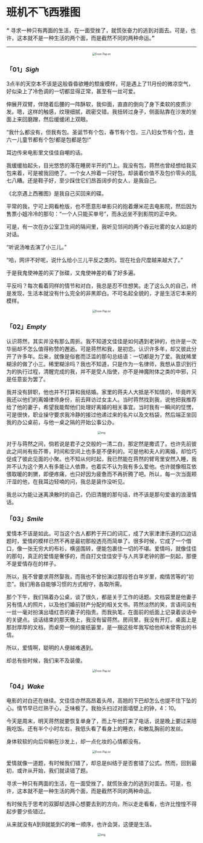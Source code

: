 # 班机不飞西雅图

**“** 寻求一种只有两面的生活，在一面受挫了，就慌张奋力的逃到对面去。可是，也许，这本就不是一种生活的两个面，而是截然不同的两种命运。**”**



------



<center><img src="_images/640.jpeg" alt="From Pap.er" style="zoom:50%;" /></center>



### **「01」*Sigh***



3点半的天空本不该是这般昏昏欲睡的颓废模样，可是遇上了11月份的微凉空气，好似染上了冷色调的一切都显得正常，甚至有一丝可爱。

伸展开双臂，伴随着后腰的一阵酥软，我仰面，直直的倒向了身下柔软的皮质沙发。嗯，这样的触感，纹理细腻，疏密交错。我扭转过身子，侧面贴靠在沙发的坐面上来回磨蹭，然后缓缓闭上双眼。

“我什么都没有，但我有包。圣诞节有个包，春节有个包，三八妇女节有个包，连六一儿童节都有个包!都是包都是包!”

耳边传来电影里文佳佳自嘲的话。

我缓缓抬起头，目光悠悠的落在睡房半开的门上。我没有包，蒋然也曾经想给我买包来着，可是被我回绝了。一个女人拎着一只好包，却装着价值不及包价零头的乱七八糟。还是鞋子好，至少踩住它们昂首阔步的女人，是我自己。

《北京遇上西雅图》是我自己买回来的碟。

平常的我，宁可上网看枪版，也不愿意形单影只的抱着爆米花去电影院，然后因为售票小姐冷冷的那句：“一个人只能买单号”，而永远坐不到影院的正中央。

可是，有一次在办公室卫生间的隔间里，我听见邻间的两个吞云吐雾的女人如是的对话。

“听说汤唯去演了小三儿。”

“哈，网评不好呢，说什么给小三儿平反之类的。现在社会尺度越来越大了。”

于是我鬼使神差的买了张碟，又鬼使神差的看了好多遍。

平反吗？每次看着同样的情节和对白，我总是忍不住想笑。走了这么久的自己，终是发现，生活本就没有什么完全的非黑即白。不可名起全貌的，才是生活它本来的模样。



<center><img src="_images/640-20200206130529827.jpeg" alt="From Pap.er" style="zoom:50%;" /></center>

### **「02」*Empty***



认识蒋然，其实并没有那么周折。我不知道文佳佳是如何遇到老钟的，也许是一次华丽却不怎么值得称赞的邂逅。可是蒋然和我，是初恋。认识许多年，却又彼此分开了许多年。后来，就像是俗套而泛滥的那句总结语：一切都是为了爱。我就稀里糊涂的做了小三。稀里糊涂吗？我也不知道，只是作为一名律师，我想从意识到行为的执行过程，清醒完成的我，并不是受人指使，亦不是神魔附体之类的中邪，只是任意妄为罢了。

我并没有辞职，他也并不打算和我结婚。家里的蒋夫人大抵是不知情的，毕竟昨天我还以他们的离婚律师身份，前去拜访过女主人。当时蒋然找到我，说他把我推荐给了他的妻子，希望我能帮他们处理好离婚的相关事宜。当时我有一瞬间的怔愣，可是很快，职业操守要求我冷静的接过他递过来的名片以及文档袋，然后端正坐回我的办公桌前，与他一桌之隔的开始公事公办。



<center><img src="_images/640-20200206132556451.jpeg" alt="img" style="zoom:50%;" /></center>



对于与蒋然之间，倘若说是君子之交般的一清二白，那定然是撒谎了。也许先前彼此之间尚有些芥蒂，时间和空间上也多是不便利的。可是他和夫人的离婚，却恰巧促成了彼此见面的小聚。也不知从何时起，我已然能在蒋然的臂弯里安然入睡，我并不认为这个男人有多能让人依靠，也着实不认为我有多么爱他。也许就像相互依偎取暖的刺猬，即便疼痛，也只好因为疲惫而不再折腾了吧。所以，每一次当面颊汗湿的他，在我耳边轻喃的问，我总是装作没听见。

我总以为能让迷离涣散时的自己，仍旧清醒的那句话，终不该是那句爱谁的浪漫情话。





### **「03」*Smile***



爱情本不该是如此。可当这个古人都矜于开口的词汇，成了大家津津乐道的口边话题时，爱情的模样已然不再是最初那般透亮而简单了。很多时候，它成了一个借口，像一张无穷大的布衫，横竖围转，便能包裹住一切的不堪。爱情吗，就像佳佳的那句，真正的爱情是奢侈的，而自打文佳佳安于与人共享老钟的那一刻起，那便不是爱情存在的样子。

所以，我不曾要求蒋然娶我，而我也不曾扮演过那段苍白年岁里，痴情苦等的“初恋”。我们用各自能够习惯的方式相守，各取所需。

那个下午，我们隔着办公桌，谈了很久，都是关于工作的话题。文档袋里是他妻子另有情人的照片，以及他们婚前财产分配的相关文书。蒋然淡然的笑，言语间没有一丝一毫对扮演出墙红杏的妻子的指责。而我执笔，在面前的纸面上记录着谈话中的关键点。谈话结束的那天晚上，我没有留蒋然。房间里，我没有开灯。桌面上是那封厚厚的文档，而桌旁一侧的废纸篓里，是一捆这些年我写给他却未曾寄出的书信。

所以，爱情啊，聪明的人便越难遇到。

却总有些时候，我们来不及装傻。



<center><img src="_images/640-20200206132342176.jpeg" alt="From Pap.er" style="zoom:50%;" /></center>



### **「04」*Wake***



电影的对白还在继续。文佳佳亦然高昂着头颅，高翘的下巴却怎么也提不住下坠的心。情节早已烂熟于心，乏味极了。我抬头扫过对面墙壁上的钟，4：10。

今天是周末，明天蒋然就要恢复单身了，而上午他打来了电话，说是晚上要过来陪我吃饭。还有半个小时左右，我低头看了看身上的睡衣，和散乱胸前的发丝。

身体软软的向后仰躺在沙发上，却一点化妆的心情都没有。


<center><img src="_images/640-20200206130653694.jpeg" alt="From Pap.er" style="zoom:50%;" /></center>







爱情就像一道题，有时候我们错了，却总是纠结于是否套错了公式。然而，回到最初，或许从开始，我们就读错了题。

寻求一种只有两面的生活，在一面受挫了，就慌张奋力的逃到对面去。可是，也许，这本就不是一种生活的两个面，而是截然不同的两种命运。

有时候先于思考的双脚却选择心想要去到的方向，所以走走看看，也许比惶惶不得起步要少些错过。

从来就没有A到B就能到C的唯一顺序，也许会哭，这便是生活。

<center><img src="_images/640-20200206132359030.jpeg" alt="img" style="zoom:50%;" /></center>









